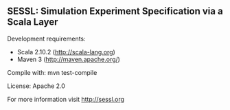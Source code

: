 ## SESSL: Simulation Experiment Specification via a Scala Layer

Development requirements: 
- Scala 2.10.2 (http://scala-lang.org)
- Maven 3 (http://maven.apache.org/)

Compile with: mvn test-compile

License: Apache 2.0

For more information visit http://sessl.org